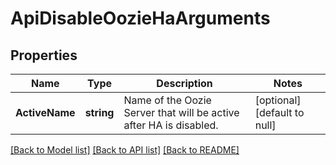 # ApiDisableOozieHaArguments

## Properties
Name | Type | Description | Notes
------------ | ------------- | ------------- | -------------
**ActiveName** | **string** | Name of the Oozie Server that will be active after HA is disabled. | [optional] [default to null]

[[Back to Model list]](../README.md#documentation-for-models) [[Back to API list]](../README.md#documentation-for-api-endpoints) [[Back to README]](../README.md)

